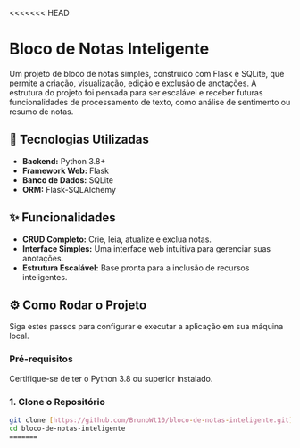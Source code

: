 <<<<<<< HEAD
# Bloco de Notas Inteligente

Um projeto de bloco de notas simples, construído com Flask e SQLite, que permite a criação, visualização, edição e exclusão de anotações. A estrutura do projeto foi pensada para ser escalável e receber futuras funcionalidades de processamento de texto, como análise de sentimento ou resumo de notas.

## 🚀 Tecnologias Utilizadas

* **Backend:** Python 3.8+
* **Framework Web:** Flask
* **Banco de Dados:** SQLite
* **ORM:** Flask-SQLAlchemy

## ✨ Funcionalidades

* **CRUD Completo:** Crie, leia, atualize e exclua notas.
* **Interface Simples:** Uma interface web intuitiva para gerenciar suas anotações.
* **Estrutura Escalável:** Base pronta para a inclusão de recursos inteligentes.

## ⚙️ Como Rodar o Projeto

Siga estes passos para configurar e executar a aplicação em sua máquina local.

### Pré-requisitos

Certifique-se de ter o Python 3.8 ou superior instalado.

### 1. Clone o Repositório

```bash
git clone [https://github.com/BrunoWt10/bloco-de-notas-inteligente.git](https://github.com/BrunoWt10/bloco-de-notas-inteligente.git)
cd bloco-de-notas-inteligente
=======


